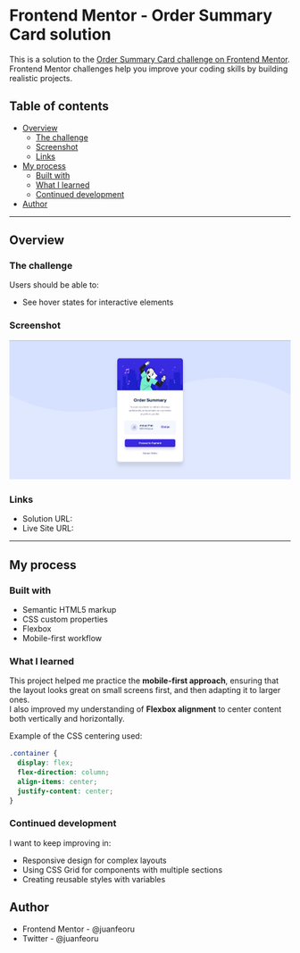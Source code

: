 # Frontend Mentor - Order Summary Card solution

This is a solution to the [Order Summary Card challenge on Frontend Mentor](https://www.frontendmentor.io/challenges/order-summary-component-QlPmajDUj).  
Frontend Mentor challenges help you improve your coding skills by building realistic projects.

## Table of contents

- [Overview](#overview)
  - [The challenge](#the-challenge)
  - [Screenshot](#screenshot)
  - [Links](#links)
- [My process](#my-process)
  - [Built with](#built-with)
  - [What I learned](#what-i-learned)
  - [Continued development](#continued-development)
- [Author](#author)

---

## Overview

### The challenge

Users should be able to:

- See hover states for interactive elements

### Screenshot

![Order Summary Card Screenshot](./design/desktop-design.jpg)

### Links

- Solution URL: [](https://www.frontendmentor.io/challenges/order-summary-component-QlPmajDUj?tab=solutions)
- Live Site URL: [](https://juanfeoru.github.io/order-summary-component/)

---

## My process

### Built with

- Semantic HTML5 markup
- CSS custom properties
- Flexbox
- Mobile-first workflow

### What I learned

This project helped me practice the **mobile-first approach**, ensuring that the layout looks great on small screens first, and then adapting it to larger ones.  
I also improved my understanding of **Flexbox alignment** to center content both vertically and horizontally.

Example of the CSS centering used:

```css
.container {
  display: flex;
  flex-direction: column;
  align-items: center;
  justify-content: center;
}
```

### Continued development

I want to keep improving in:

- Responsive design for complex layouts
- Using CSS Grid for components with multiple sections
- Creating reusable styles with variables

## Author

- Frontend Mentor - @juanfeoru
- Twitter - @juanfeoru
